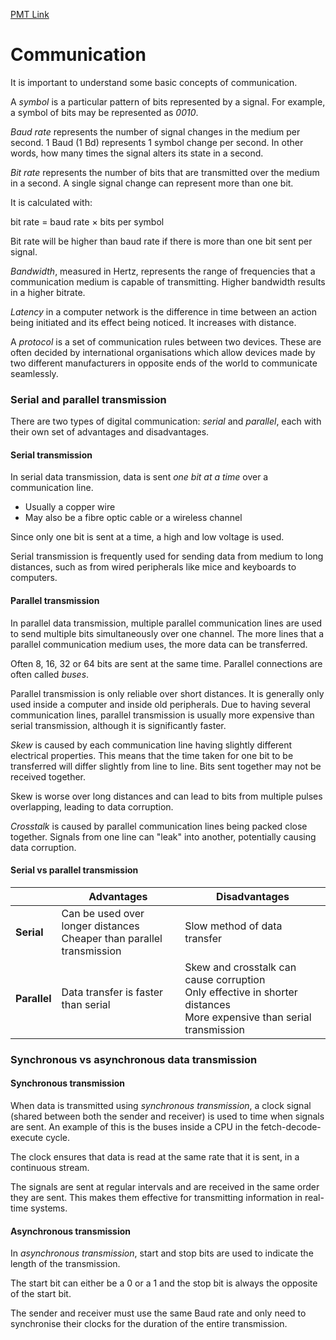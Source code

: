 [PMT Link](https://www.physicsandmathstutor.com/pdf-pages/?pdf=https%3A%2F%2Fpmt.physicsandmathstutor.com%2Fdownload%2FComputer-Science%2FA-level%2FNotes%2FAQA%2F09-Fundamentals-of-Communication-and-Networking%2FAdvanced%2F9.1.%20Communication%20-%20Advanced.pdf)

# Communication

It is important to understand some basic concepts of communication.

A *symbol* is a particular pattern of bits represented by a signal. For example, a symbol of bits may be represented as *0010*.

*Baud rate* represents the number of signal changes in the medium per second. 1 Baud (1 Bd) represents 1 symbol change per second. In other words, how many times the signal alters its state in a second.

*Bit rate* represents the number of bits that are transmitted over the medium in a second. A single signal change can represent more than one bit.

It is calculated with:

bit rate  $=$  baud rate $\times$ bits per symbol

Bit rate will be higher than baud rate if there is more than one bit sent per signal.

*Bandwidth*, measured in Hertz, represents the range of frequencies that a communication medium is capable of transmitting. Higher bandwidth results in a higher bitrate.

*Latency* in a computer network is the difference in time between an action being initiated and its effect being noticed. It increases with distance.

A *protocol* is a set of communication rules between two devices. These are often decided by international organisations which allow devices made by two different manufacturers in opposite ends of the world to communicate seamlessly.

### Serial and parallel transmission

There are two types of digital communication: *serial* and *parallel*, each with their own set of advantages and disadvantages. 

#### Serial transmission

In serial data transmission, data is sent *one bit at a time* over a communication line.
- Usually a copper wire
- May also be a fibre optic cable or a wireless channel

Since only one bit is sent at a time, a high and low voltage is used.

Serial transmission is frequently used for sending data from medium to long distances, such as from wired peripherals like mice and keyboards to computers.

#### Parallel transmission

In parallel data transmission, multiple parallel communication lines are used to send multiple bits simultaneously over one channel. The more lines that a parallel communication medium uses, the more data can be transferred.

Often 8, 16, 32 or 64 bits are sent at the same time. Parallel connections are often called *buses*.

Parallel transmission is only reliable over short distances. It is generally only used inside a computer and inside old peripherals. Due to having several communication lines, parallel transmission is usually more expensive than serial transmission, although it is significantly faster.

*Skew* is caused by each communication line having slightly different electrical properties. This means that the time taken for one bit to be transferred will differ slightly from line to line. Bits sent together may not be received together.

Skew is worse over long distances and can lead to bits from multiple pulses overlapping, leading to data corruption.

*Crosstalk* is caused by parallel communication lines being packed close together. Signals from one line can "leak" into another, potentially causing data corruption.

#### Serial vs parallel transmission

|              | **Advantages**                                                          | **Disadvantages**                                                                                                         |
| ------------ | ----------------------------------------------------------------------- | ------------------------------------------------------------------------------------------------------------------------- |
| **Serial**   | Can be used over longer distances<br>Cheaper than parallel transmission | Slow method of data transfer                                                                                              |
| **Parallel** | Data transfer is faster than serial                                     | Skew and crosstalk can cause corruption<br>Only effective in shorter distances<br>More expensive than serial transmission |

### Synchronous vs asynchronous data transmission


#### Synchronous transmission

When data is transmitted using *synchronous transmission*, a clock signal (shared between both the sender and receiver) is used to time when signals are sent. An example of this is the buses inside a CPU in the fetch-decode-execute cycle.

The clock ensures that data is read at the same rate that it is sent, in a continuous stream.

The signals are sent at regular intervals and are received in the same order they are sent. This makes them effective for transmitting information in real-time systems.

#### Asynchronous transmission

In *asynchronous transmission*, start and stop bits are used to indicate the length of the transmission.

The start bit can either be a 0 or a 1 and the stop bit is always the opposite of the start bit.

The sender and receiver must use the same Baud rate and only need to synchronise their clocks for the duration of the entire transmission.